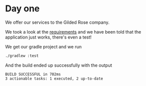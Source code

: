 # Day one

We offer our services to the Gilded Rose company.

We took a look at the [requirements](https://github.com/emilybache/GildedRose-Refactoring-Kata/blob/main/GildedRoseRequirements.txt) and we have been told that the application just works, there's even a test!

We get our gradle project and we run 

```bash
./gradlew :test
```

And the build ended up successfully with the output
```
BUILD SUCCESSFUL in 702ms
3 actionable tasks: 1 executed, 2 up-to-date
```
